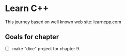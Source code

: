 # Learn C++

This journey based on well known web site: learncpp.com

## Goals for chapter

- [ ] make "dice" project for chapter 9.

